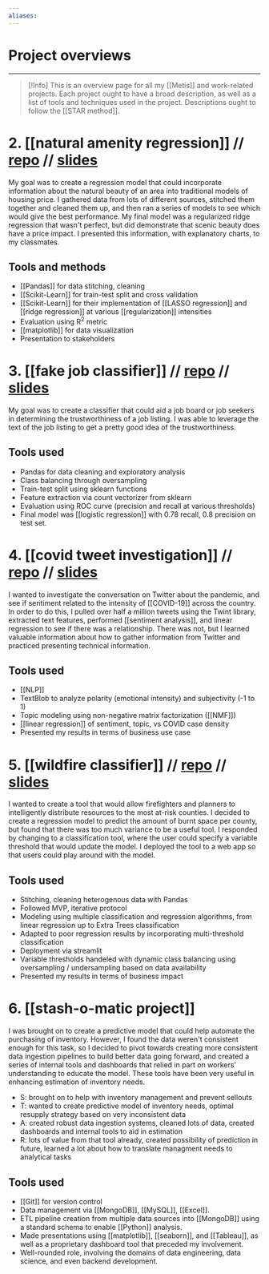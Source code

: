 ```yaml
---
aliases: 
---
```

# Project overviews
---
> [!Info] 
> This is an overview page for all my [[Metis]] and work-related projects. Each project ought to have a broad description, as well as a list of tools and techniques used in the project. Descriptions ought to follow the [[STAR method]]. 

# 2. [[natural amenity regression]] // [repo](https://github.com/pjn51/beauty-and-value) // [slides](https://docs.google.com/presentation/d/1Jy7rKd2SJnnytMXXj4LNdostWFSXx9fIg5YJZOA-9x0/edit#slide=id.gb7c17aee2b_0_120)
My goal was to create a regression model that could incorporate information about the natural beauty of an area into traditional models of housing price. I gathered data from lots of different sources, stitched them together and cleaned them up, and then ran a series of models to see which would give the best performance. My final model was a regularized ridge regression that wasn't perfect, but did demonstrate that scenic beauty does have a price impact. I presented this information, with explanatory charts, to my classmates. 
## Tools and methods
- [[Pandas]] for data stitching, cleaning
- [[Scikit-Learn]] for train-test split and cross validation
- [[Scikit-Learn]] for their implementation of [[LASSO regression]] and [[ridge regression]] at various [[regularization]] intensities
- Evaluation using $\text{R}^2$ metric
- [[matplotlib]] for data visualization
- Presentation to stakeholders

# 3. [[fake job classifier]] // [repo](https://github.com/pjn51/detecting-fake-jobs) // [slides](https://docs.google.com/presentation/d/1KvXHXcoVy2SEIdUdetwpxgQSy8AivyhGdmphz1GvHG8/edit#slide=id.gbbf0cf8528_0_60)
My goal was to create a classifier that could aid a job board or job seekers in determining the trustworthiness of a job listing. I was able to leverage the text of the job listing to get a pretty good idea of the trustworthiness. 
## Tools used
- Pandas for data cleaning and exploratory analysis
- Class balancing through oversampling
- Train-test split using sklearn functions
- Feature extraction via count vectorizer from sklearn
- Evaluation using ROC curve (precision and recall at various thresholds)
- Final model was [[logistic regression]] with 0.78 recall, 0.8 precision on test set. 

# 4. [[covid tweet investigation]] // [repo](https://github.com/pjn51/covid-topic-modeling) // [slides](https://docs.google.com/presentation/d/12tiRfYU8afuOhseVB7rhtYnXBJq5vBSzWY8IJQyvZ3Q/edit#slide=id.gc07639392a_0_88)
I wanted to investigate the conversation on Twitter about the pandemic, and see if sentiment related to the intensity of [[COVID-19]] across the country. In order to do this, I pulled over half a million tweets using the Twint library, extracted text features, performed [[sentiment analysis]], and linear regression to see if there was a relationship. There was not, but I learned valuable information about how to gather information from Twitter and practiced presenting technical information. 
## Tools used
- [[NLP]]
- TextBlob to analyze polarity (emotional intensity) and subjectivity (-1 to 1)
- Topic modeling using non-negative matrix factorization ([[NMF]])
- [[linear regression]] of sentiment, topic, vs COVID case density
- Presented my results in terms of business use case

# 5. [[wildfire classifier]] // [repo](https://github.com/pjn51/modeling-wildfire-risk) // [slides]()
I wanted to create a tool that would allow firefighters and planners to intelligently distribute resources to the most at-risk counties. I decided to create a regression model to predict the amount of burnt space per county, but found that there was too much variance to be a useful tool. I responded by changing to a classification tool, where the user could specify a variable threshold that would update the model. I deployed the tool to a web app so that users could play around with the model. 
## Tools used
- Stitching, cleaning heterogenous data with Pandas
- Followed MVP, iterative protocol
- Modeling using multiple classification and regression algorithms, from linear regression up to Extra Trees classification
- Adapted to poor regression results by incorporating multi-threshold classification 
- Deployment via streamlit
- Variable thresholds handeled with dynamic class balancing using oversampling / undersampling based on data availability
- Presented my results in terms of business impact

# 6. [[stash-o-matic project]]
I was brought on to create a predictive model that could help automate the purchasing of inventory. However, I found the data weren't consistent enough for this task, so I decided to pivot towards creating more consistent data ingestion pipelines to build better data going forward, and created a series of internal tools and dashboards that relied in part on workers' understanding to educate the model. These tools have been very useful in enhancing estimation of inventory needs. 
- S: brought on to help with inventory management and prevent sellouts
- T: wanted to create predictive model of inventory needs, optimal resupply strategy based on very inconsistent data
- A: created robust data ingestion systems, cleaned lots of data, created dashboards and internal tools to aid in estimation
- R: lots of value from that tool already, created possibility of prediction in future, learned a lot about how to translate managment needs to analytical tasks
## Tools used
- [[Git]] for version control 
- Data management via [[MongoDB]], [[MySQL]], [[Excel]]. 
- ETL pipeline creation from multiple data sources into [[MongoDB]] using a standard schema to enable [[Python]] analysis.
- Made presentations using [[matplotlib]], [[seaborn]], and [[Tableau]], as well as a proprietary dashboard tool that preceded my involvement. 
- Well-rounded role, involving the domains of data engineering, data science, and even backend development. 